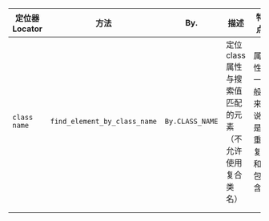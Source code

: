 



| 定位器 Locator | 方法                         | By.             | 描述                                                  | 特点                      |
| -------------- | ---------------------------- | --------------- | ----------------------------------------------------- | ------------------------- |
| `class name`   | `find_element_by_class_name` | `By.CLASS_NAME` | 定位class属性与搜索值匹配的元素（不允许使用复合类名） | 属性-一般来说是重复和包含 |
|                |                              |                 |                                                       |                           |
|                |                              |                 |                                                       |                           |
